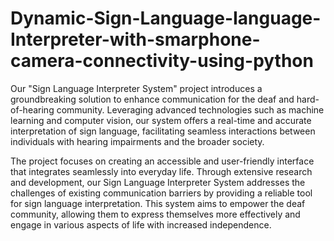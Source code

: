 # Dynamic-Sign-Language-Ianguage-Interpreter-with-smarphone-camera-connectivity-using-python

Our "Sign Language Interpreter System" project introduces a groundbreaking solution to enhance communication for the deaf and hard-of-hearing community. Leveraging advanced technologies such as machine learning and computer vision, our system offers a real-time and accurate interpretation of sign language, facilitating seamless interactions between individuals with hearing impairments and the broader society.
 
The project focuses on creating an accessible and user-friendly interface that integrates seamlessly into everyday life. Through extensive research and development, our Sign Language Interpreter System addresses the challenges of existing communication barriers by providing a reliable tool for sign language interpretation. This system aims to empower the deaf community, allowing them to express themselves more effectively and engage in various aspects of life with increased independence.
